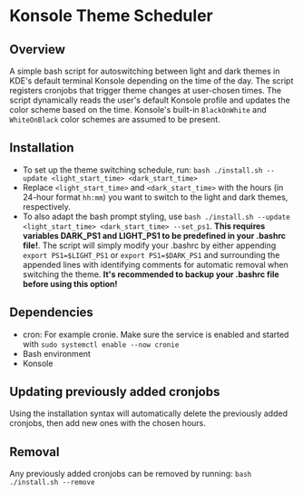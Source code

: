 # Konsole Theme Scheduler

## Overview
A simple bash script for autoswitching between light and dark themes in KDE's default terminal Konsole depending on the time of the day. The script registers cronjobs that trigger theme changes at user-chosen times.
The script dynamically reads the user's default Konsole profile and updates the color scheme based on the time. Konsole's built-in `BlackOnWhite` and `WhiteOnBlack` color schemes are assumed to be present.

## Installation
- To set up the theme switching schedule, run:
  ```bash ./install.sh --update <light_start_time> <dark_start_time>```
- Replace `<light_start_time>` and `<dark_start_time>` with the hours (in 24-hour format `hh:mm`) you want to switch to the light and dark themes, respectively.
- To also adapt the bash prompt styling, use `bash ./install.sh --update <light_start_time> <dark_start_time> --set_ps1`. **This requires variables DARK_PS1 and LIGHT_PS1 to be predefined in your .bashrc file!**. The script will simply modify your .bashrc by either appending `export PS1=$LIGHT_PS1` or `export PS1=$DARK_PS1` and surrounding the appended lines with identifying comments for automatic removal when switching the theme. **It's recommended to backup your .bashrc file before using this option!**

## Dependencies
- cron:
    For example cronie. Make sure the service is enabled and started with `sudo systemctl enable --now cronie`
- Bash environment
- Konsole

## Updating previously added cronjobs
Using the installation syntax will automatically delete the previously added cronjobs, then add new ones with the chosen hours.

## Removal
Any previously added cronjobs can be removed by running:
```bash ./install.sh --remove```